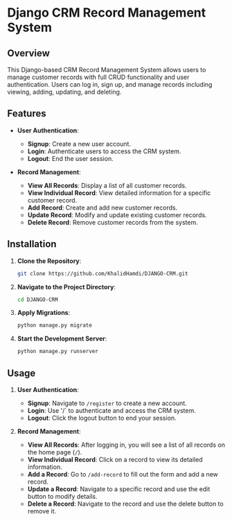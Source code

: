 # Django CRM Record Management System

## Overview

This Django-based CRM Record Management System allows users to manage customer records with full CRUD functionality and user authentication. Users can log in, sign up, and manage records including viewing, adding, updating, and deleting.

## Features

- **User Authentication**:
  - **Signup**: Create a new user account.
  - **Login**: Authenticate users to access the CRM system.
  - **Logout**: End the user session.

- **Record Management**:
  - **View All Records**: Display a list of all customer records.
  - **View Individual Record**: View detailed information for a specific customer record.
  - **Add Record**: Create and add new customer records.
  - **Update Record**: Modify and update existing customer records.
  - **Delete Record**: Remove customer records from the system.

## Installation

1. **Clone the Repository**:

    ```bash
    git clone https://github.com/KhalidHamdi/DJANGO-CRM.git
    ```

2. **Navigate to the Project Directory**:

    ```bash
    cd DJANGO-CRM
    ```


3. **Apply Migrations**:

    ```bash
    python manage.py migrate
    ```

4. **Start the Development Server**:

    ```bash
    python manage.py runserver
    ```

## Usage

1. **User Authentication**:
   - **Signup**: Navigate to `/register` to create a new account.
   - **Login**: Use '/` to authenticate and access the CRM system.
   - **Logout**: Click the logout button to end your session.
     
2. **Record Management**:
   - **View All Records**: After logging in, you will see a list of all records on the home page (`/`).
   - **View Individual Record**: Click on a record to view its detailed information.
   - **Add a Record**: Go to `/add-record` to fill out the form and add a new record.
   - **Update a Record**: Navigate to a specific record and use the edit button to modify details.
   - **Delete a Record**: Navigate to the record and use the delete button to remove it.


